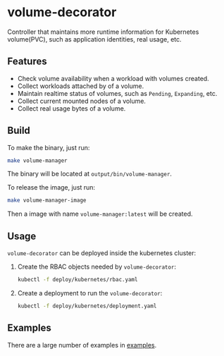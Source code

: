 # volume-decorator

Controller that maintains more runtime information for Kubernetes volume(PVC), such as application identities, real usage, etc.

## Features

- Check volume availability when a workload with volumes created.
- Collect workloads attached by of a volume.
- Maintain realtime status of volumes, such as `Pending`, `Expanding`, etc.
- Collect current mounted nodes of a volume.
- Collect real usage bytes of a volume.

## Build

To make the binary, just run:

```bash
make volume-manager
```

The binary will be located at `output/bin/volume-manager`.

To release the image, just run:

```bash
make volume-manager-image
```

Then a image with name `volume-manager:latest` will be created.

## Usage

`volume-decorator` can be deployed inside the kubernetes cluster:

1. Create the RBAC objects needed by `volume-decorator`:
    ```bash
    kubectl -f deploy/kubernetes/rbac.yaml
    ```

2. Create a deployment to run the `volume-decorator`:
    ```bash
    kubectl -f deploy/kubernetes/deployment.yaml
    ```

## Examples

There are a large number of examples in [examples](examples/).